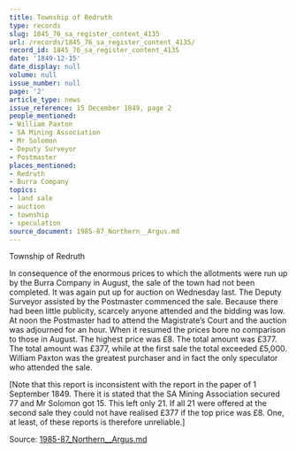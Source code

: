 ```yaml
---
title: Township of Redruth
type: records
slug: 1845_76_sa_register_content_4135
url: /records/1845_76_sa_register_content_4135/
record_id: 1845_76_sa_register_content_4135
date: '1849-12-15'
date_display: null
volume: null
issue_number: null
page: '2'
article_type: news
issue_reference: 15 December 1849, page 2
people_mentioned:
- William Paxton
- SA Mining Association
- Mr Solomon
- Deputy Surveyor
- Postmaster
places_mentioned:
- Redruth
- Burra Company
topics:
- land sale
- auction
- township
- speculation
source_document: 1985-87_Northern__Argus.md
---
```


Township of Redruth

In consequence of the enormous prices to which the allotments were run up by the Burra Company in August, the sale of the town had not been completed.  It was again put up for auction on Wednesday last.  The Deputy Surveyor assisted by the Postmaster commenced the sale.  Because there had been little publicity, scarcely anyone attended and the bidding was low.  At noon the Postmaster had to attend the Magistrate’s Court and the auction was adjourned for an hour.  When it resumed the prices bore no comparison to those in August.  The highest price was £8.  The total amount was £377.  The total amount was £377, while at the first sale the total exceeded £5,000.  William Paxton was the greatest purchaser and in fact the only speculator who attended the sale.

[Note that this report is inconsistent with the report in the paper of 1 September 1849.  There it is stated that the SA Mining Association secured 77 and Mr Solomon got 15.  This left only 21.  If all 21 were offered at the second sale they could not have realised £377 if the top price was £8.  One, at least, of these reports is therefore unreliable.]

Source: [1985-87_Northern__Argus.md](/downloads/markdown/1985-87_Northern__Argus.md)
